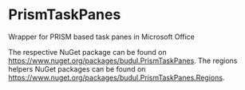# PrismTaskPanes

Wrapper for PRISM based task panes in Microsoft Office

The respective NuGet package can be found on https://www.nuget.org/packages/budul.PrismTaskPanes. The regions helpers NuGet packages can be found on https://www.nuget.org/packages/budul.PrismTaskPanes.Regions.

